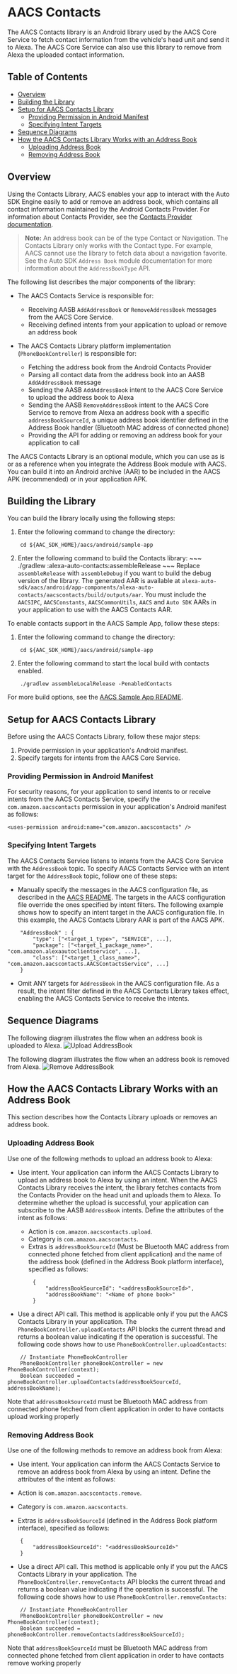 # AACS Contacts <!-- omit in toc -->

The AACS Contacts library is an Android library used by the AACS Core Service to fetch contact information from the vehicle's head unit and send it to Alexa. The AACS Core Service can also use this library to remove from Alexa the uploaded contact information.

<!-- omit in toc -->
## Table of Contents
- [Overview](#overview)
- [Building the Library](#building-the-library)
- [Setup for AACS Contacts Library](#setup-for-aacs-contacts-library)
    - [Providing Permission in Android Manifest](#providing-permission-in-android-manifest)
    - [Specifying Intent Targets](#specifying-intent-targets)
- [Sequence Diagrams](#sequence-diagrams)
- [How the AACS Contacts Library Works with an Address Book](#how-the-aacs-contacts-library-works-with-an-address-book)
    - [Uploading Address Book](#uploading-address-book)
    - [Removing Address Book](#removing-address-book)

## Overview
Using the Contacts Library, AACS enables your app to interact with the Auto SDK Engine easily to add or remove an address book, which contains all contact information maintained by the Android Contacts Provider. For information about Contacts Provider, see the [Contacts Provider documentation](https://developer.android.com/guide/topics/providers/contacts-provider). 

>**Note:** An address book can be of the type Contact or Navigation. The Contacts Library only works with the Contact type. For example, AACS cannot use the library to fetch data about a navigation favorite. See the Auto SDK `Address Book` module documentation for more information about the `AddressBookType` API. 

The following list describes the major components of the library: 

* The AACS Contacts Service is responsible for:
    * Receiving AASB `AddAddressBook` or `RemoveAddressBook` messages from the AACS Core Service.
    * Receiving defined intents from your application to upload or remove an address book

* The AACS Contacts Library platform implementation (`PhoneBookController`) is responsible for:
    * Fetching the address book from the Android Contacts Provider
    * Parsing all contact data from the address book into an AASB `AddAddressBook` message
    * Sending the AASB `AddAddressBook` intent to the AACS Core Service to upload the address book to Alexa
    * Sending the AASB `RemoveAddressBook` intent to the AACS Core Service to remove from Alexa an address book with a specific `addressBookSourceId`, a unique address book identifier defined in the Address Book handler (Bluetooth MAC address of connected phone)
    * Providing the API for adding or removing an address book for your application to call

The AACS Contacts Library is an optional module, which you can use as is or as a reference when you integrate the Address Book module with AACS. You can build it into an Android archive (AAR) to be included in the AACS APK (recommended) or in your application APK.

## Building the Library
You can build the library locally using the following steps:

  1) Enter the following command to change the directory:
  ~~~
      cd ${AAC_SDK_HOME}/aacs/android/sample-app
  ~~~
  2) Enter the following command to build the Contacts library:
    ~~~
        ./gradlew :alexa-auto-contacts:assembleRelease
    ~~~
    Replace `assembleRelease` with `assembleDebug` if you want to build the debug version of the library. The generated AAR is available at `alexa-auto-sdk/aacs/android/app-components/alexa-auto-contacts/aacscontacts/build/outputs/aar`.
    You must include the `AACSIPC`, `AACSConstants`, `AACSCommonUtils`, `AACS` and `Auto SDK` AARs in your application to use with the AACS Contacts AAR.


To enable contacts support in the AACS Sample App, follow these steps:

1) Enter the following command to change the directory:
~~~
    cd ${AAC_SDK_HOME}/aacs/android/sample-app
~~~   
2) Enter the following command to start the local build with contacts enabled.
~~~
    ./gradlew assembleLocalRelease -PenabledContacts
~~~
For more build options, see the [AACS Sample App README](../../sample-app/README.md#optional-arguments).

## Setup for AACS Contacts Library
Before using the AACS Contacts Library, follow these major steps:

1. Provide permission in your application's Android manifest.
2. Specify targets for intents from the AACS Core Service.

### Providing Permission in Android Manifest
For security reasons, for your application to send intents to or receive intents from the AACS Contacts Service, specify the `com.amazon.aacscontacts` permission in your application's Android manifest as follows: 

```
<uses-permission android:name="com.amazon.aacscontacts" />
```

### Specifying Intent Targets
The AACS Contacts Service listens to intents from the AACS Core Service with the `AddressBook` topic. To specify AACS Contacts Service with  an intent target for the `AddressBook` topic, follow one of these steps:

* Manually specify the messages in the AACS configuration file, as described in the [AACS README](../../README.md#specifying-the-intent-targets-for-handling-messages). The targets in the AACS configuration file override the ones specified by intent filters. The following example shows how to specify an intent target in the AACS configuration file. In this example, the AACS Contacts Library AAR is part of the AACS APK.

```
    "AddressBook" : {
        "type": ["<target_1_type>", "SERVICE", ...],
        "package": ["<target_1_package_name>", "com.amazon.alexaautoclientservice", ...],   
        "class": ["<target_1_class_name>", "com.amazon.aacscontacts.AACSContactsService", ...]
    }
``` 

* Omit ANY targets for `AddressBook` in the AACS configuration file. As a result, the intent filter defined in the AACS Contacts Library takes effect, enabling the AACS Contacts Service to receive the intents. 

## Sequence Diagrams
The following diagram illustrates the flow when an address book is uploaded to Alexa.
![Upload AddressBook](./docs/diagrams/contactsLib-add.png)

The following diagram illustrates the flow when an address book is removed from Alexa.
![Remove AddressBook](./docs/diagrams/contactsLib-remove.png)

## How the AACS Contacts Library Works with an Address Book
This section describes how the Contacts Library uploads or removes an address book.

### Uploading Address Book
Use one of the following methods to upload an address book to Alexa:

* Use intent. Your application can inform the AACS Contacts Library to upload an address book to Alexa by using an intent. When the AACS Contacts Library receives the intent, the library fetches contacts from the Contacts Provider on the head unit and uploads them to Alexa. To determine whether the upload is successful, your application can subscribe to the AASB `AddressBook` intents. Define the attributes of the intent as follows:

    * Action is `com.amazon.aacscontacts.upload`. 
    * Category is `com.amazon.aacscontacts`.
    * Extras is `addressBookSourceId` (Must be Bluetooth MAC address from connected phone fetched from client application) and the name of the address book (defined in the Address Book platform interface), specified as follows:
  
~~~
        {
            "addressBookSourceId": "<addressBookSourceId>",
            "addressBookName": "<Name of phone book>"
        }
~~~

* Use a direct API call. This method is applicable only if you put the AACS Contacts Library in your application. The `PhoneBookController.uploadContacts` API blocks the current thread and returns a boolean value indicating if the operation is successful. The following code shows how to use `PhoneBookController.uploadContacts`:

```
    // Instantiate PhoneBookController
    PhoneBookController phoneBookController = new PhoneBookController(context);
    Boolean succeeded = phoneBookController.uploadContacts(addressBookSourceId, addressBookName);
```
Note that `addressBookSourceId` must be Bluetooth MAC address from connected phone fetched from client application in order to have contacts upload working properly

### Removing Address Book
Use one of the following methods to remove an address book from Alexa:

* Use intent. Your application can inform the AACS Contacts Service to remove an address book from Alexa by using an intent. Define the attributes of the intent as follows:

* Action is `com.amazon.aacscontacts.remove`.
* Category is `com.amazon.aacscontacts`.
* Extras is `addressBookSourceId` (defined in the Address Book platform interface), specified as follows:

```
    {
        "addressBookSourceId": "<addressBookSourceId>"
    }
```

* Use a direct API call. This method is applicable only if you put the AACS Contacts Library in your application. The `PhoneBookController.removeContacts` API blocks the current thread and returns a boolean value indicating if the operation is successful. The following code shows how to use `PhoneBookController.removeContacts`:

```
    // Instantiate PhoneBookController
    PhoneBookController phoneBookController = new PhoneBookController(context);
    Boolean succeeded = phoneBookController.removeContacts(addressBookSourceId);
```
Note that `addressBookSourceId` must be Bluetooth MAC address from connected phone fetched from client application in order to have contacts remove working properly